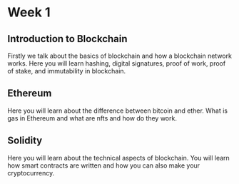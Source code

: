 # Week 1

## Introduction to Blockchain

Firstly we talk about the basics of blockchain and how a blockchain network works. Here you will learn hashing, digital signatures, proof of work, proof of stake, and immutability in blockchain.

## Ethereum 

Here you will learn about the difference between bitcoin and ether. What is gas in Ethereum and what are nfts and how do they work.

## Solidity

Here you will learn about the technical aspects of blockchain. You will learn how smart contracts are written and how you can also make your cryptocurrency.